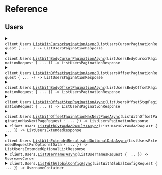 # Reference
## Users
<details><summary><code>client.Users.<a href="/src/SeedPagination/Users/UsersClient.cs">ListWithCursorPaginationAsync</a>(ListUsersCursorPaginationRequest { ... }) -> ListUsersPaginationResponse</code></summary>
<dl>
<dd>

#### 🔌 Usage

<dl>
<dd>

<dl>
<dd>

```csharp
await client.Users.ListWithCursorPaginationAsync(
    new ListUsersCursorPaginationRequest
    {
        Page = 1,
        PerPage = 1,
        Order = Order.Asc,
        StartingAfter = "string",
    }
);
```
</dd>
</dl>
</dd>
</dl>

#### ⚙️ Parameters

<dl>
<dd>

<dl>
<dd>

**request:** `ListUsersCursorPaginationRequest` 
    
</dd>
</dl>
</dd>
</dl>


</dd>
</dl>
</details>

<details><summary><code>client.Users.<a href="/src/SeedPagination/Users/UsersClient.cs">ListWithBodyCursorPaginationAsync</a>(ListUsersBodyCursorPaginationRequest { ... }) -> ListUsersPaginationResponse</code></summary>
<dl>
<dd>

#### 🔌 Usage

<dl>
<dd>

<dl>
<dd>

```csharp
await client.Users.ListWithBodyCursorPaginationAsync(
    new ListUsersBodyCursorPaginationRequest { Pagination = new WithCursor { Cursor = "string" } }
);
```
</dd>
</dl>
</dd>
</dl>

#### ⚙️ Parameters

<dl>
<dd>

<dl>
<dd>

**request:** `ListUsersBodyCursorPaginationRequest` 
    
</dd>
</dl>
</dd>
</dl>


</dd>
</dl>
</details>

<details><summary><code>client.Users.<a href="/src/SeedPagination/Users/UsersClient.cs">ListWithOffsetPaginationAsync</a>(ListUsersOffsetPaginationRequest { ... }) -> ListUsersPaginationResponse</code></summary>
<dl>
<dd>

#### 🔌 Usage

<dl>
<dd>

<dl>
<dd>

```csharp
await client.Users.ListWithOffsetPaginationAsync(
    new ListUsersOffsetPaginationRequest
    {
        Page = 1,
        PerPage = 1,
        Order = Order.Asc,
        StartingAfter = "string",
    }
);
```
</dd>
</dl>
</dd>
</dl>

#### ⚙️ Parameters

<dl>
<dd>

<dl>
<dd>

**request:** `ListUsersOffsetPaginationRequest` 
    
</dd>
</dl>
</dd>
</dl>


</dd>
</dl>
</details>

<details><summary><code>client.Users.<a href="/src/SeedPagination/Users/UsersClient.cs">ListWithBodyOffsetPaginationAsync</a>(ListUsersBodyOffsetPaginationRequest { ... }) -> ListUsersPaginationResponse</code></summary>
<dl>
<dd>

#### 🔌 Usage

<dl>
<dd>

<dl>
<dd>

```csharp
await client.Users.ListWithBodyOffsetPaginationAsync(
    new ListUsersBodyOffsetPaginationRequest { Pagination = new WithPage { Page = 1 } }
);
```
</dd>
</dl>
</dd>
</dl>

#### ⚙️ Parameters

<dl>
<dd>

<dl>
<dd>

**request:** `ListUsersBodyOffsetPaginationRequest` 
    
</dd>
</dl>
</dd>
</dl>


</dd>
</dl>
</details>

<details><summary><code>client.Users.<a href="/src/SeedPagination/Users/UsersClient.cs">ListWithOffsetStepPaginationAsync</a>(ListUsersOffsetStepPaginationRequest { ... }) -> ListUsersPaginationResponse</code></summary>
<dl>
<dd>

#### 🔌 Usage

<dl>
<dd>

<dl>
<dd>

```csharp
await client.Users.ListWithOffsetStepPaginationAsync(
    new ListUsersOffsetStepPaginationRequest
    {
        Page = 1,
        Limit = 1,
        Order = Order.Asc,
    }
);
```
</dd>
</dl>
</dd>
</dl>

#### ⚙️ Parameters

<dl>
<dd>

<dl>
<dd>

**request:** `ListUsersOffsetStepPaginationRequest` 
    
</dd>
</dl>
</dd>
</dl>


</dd>
</dl>
</details>

<details><summary><code>client.Users.<a href="/src/SeedPagination/Users/UsersClient.cs">ListWithOffsetPaginationHasNextPageAsync</a>(ListWithOffsetPaginationHasNextPageRequest { ... }) -> ListUsersPaginationResponse</code></summary>
<dl>
<dd>

#### 🔌 Usage

<dl>
<dd>

<dl>
<dd>

```csharp
await client.Users.ListWithOffsetPaginationHasNextPageAsync(
    new ListWithOffsetPaginationHasNextPageRequest
    {
        Page = 1,
        Limit = 1,
        Order = Order.Asc,
    }
);
```
</dd>
</dl>
</dd>
</dl>

#### ⚙️ Parameters

<dl>
<dd>

<dl>
<dd>

**request:** `ListWithOffsetPaginationHasNextPageRequest` 
    
</dd>
</dl>
</dd>
</dl>


</dd>
</dl>
</details>

<details><summary><code>client.Users.<a href="/src/SeedPagination/Users/UsersClient.cs">ListWithExtendedResultsAsync</a>(ListUsersExtendedRequest { ... }) -> ListUsersExtendedResponse</code></summary>
<dl>
<dd>

#### 🔌 Usage

<dl>
<dd>

<dl>
<dd>

```csharp
await client.Users.ListWithExtendedResultsAsync(
    new ListUsersExtendedRequest { Cursor = "d5e9c84f-c2b2-4bf4-b4b0-7ffd7a9ffc32" }
);
```
</dd>
</dl>
</dd>
</dl>

#### ⚙️ Parameters

<dl>
<dd>

<dl>
<dd>

**request:** `ListUsersExtendedRequest` 
    
</dd>
</dl>
</dd>
</dl>


</dd>
</dl>
</details>

<details><summary><code>client.Users.<a href="/src/SeedPagination/Users/UsersClient.cs">ListWithExtendedResultsAndOptionalDataAsync</a>(ListUsersExtendedRequestForOptionalData { ... }) -> ListUsersExtendedOptionalListResponse</code></summary>
<dl>
<dd>

#### 🔌 Usage

<dl>
<dd>

<dl>
<dd>

```csharp
await client.Users.ListWithExtendedResultsAndOptionalDataAsync(
    new ListUsersExtendedRequestForOptionalData { Cursor = "d5e9c84f-c2b2-4bf4-b4b0-7ffd7a9ffc32" }
);
```
</dd>
</dl>
</dd>
</dl>

#### ⚙️ Parameters

<dl>
<dd>

<dl>
<dd>

**request:** `ListUsersExtendedRequestForOptionalData` 
    
</dd>
</dl>
</dd>
</dl>


</dd>
</dl>
</details>

<details><summary><code>client.Users.<a href="/src/SeedPagination/Users/UsersClient.cs">ListUsernamesAsync</a>(ListUsernamesRequest { ... }) -> UsernameCursor</code></summary>
<dl>
<dd>

#### 🔌 Usage

<dl>
<dd>

<dl>
<dd>

```csharp
await client.Users.ListUsernamesAsync(new ListUsernamesRequest { StartingAfter = "string" });
```
</dd>
</dl>
</dd>
</dl>

#### ⚙️ Parameters

<dl>
<dd>

<dl>
<dd>

**request:** `ListUsernamesRequest` 
    
</dd>
</dl>
</dd>
</dl>


</dd>
</dl>
</details>

<details><summary><code>client.Users.<a href="/src/SeedPagination/Users/UsersClient.cs">ListWithGlobalConfigAsync</a>(ListWithGlobalConfigRequest { ... }) -> UsernameContainer</code></summary>
<dl>
<dd>

#### 🔌 Usage

<dl>
<dd>

<dl>
<dd>

```csharp
await client.Users.ListWithGlobalConfigAsync(new ListWithGlobalConfigRequest { Offset = 1 });
```
</dd>
</dl>
</dd>
</dl>

#### ⚙️ Parameters

<dl>
<dd>

<dl>
<dd>

**request:** `ListWithGlobalConfigRequest` 
    
</dd>
</dl>
</dd>
</dl>


</dd>
</dl>
</details>
